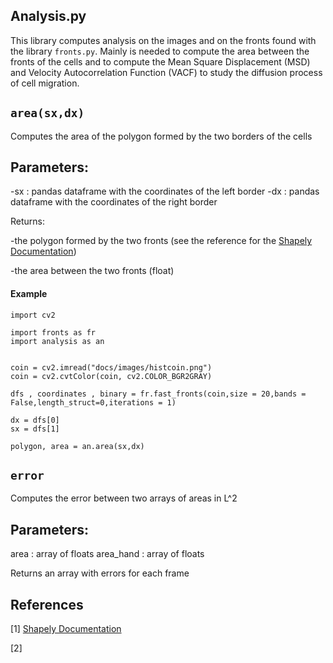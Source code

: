 ## Analysis.py

This library computes analysis on the images and on the fronts found with the library `fronts.py`. Mainly is needed to compute the area between the fronts of the cells and to compute the Mean Square Displacement (MSD) and Velocity Autocorrelation Function (VACF) to study the diffusion process of cell migration.

## `area(sx,dx)`

Computes the area of the polygon formed by the two borders of the cells

Parameters:
-----------------------------

-sx : pandas dataframe with the coordinates of the left border
-dx : pandas dataframe with the coordinates of the right border

Returns:

-the polygon formed by the two fronts (see the reference for the [Shapely Documentation](https://shapely.readthedocs.io/en/latest/manual.html#geometric-objects))

-the area between the two fronts (float)

#### Example

```
import cv2

import fronts as fr
import analysis as an


coin = cv2.imread("docs/images/histcoin.png")
coin = cv2.cvtColor(coin, cv2.COLOR_BGR2GRAY)

dfs , coordinates , binary = fr.fast_fronts(coin,size = 20,bands = False,length_struct=0,iterations = 1)

dx = dfs[0]
sx = dfs[1]

polygon, area = an.area(sx,dx)

```

## `error`

Computes the error between two arrays of areas in L^2


Parameters:
------------------------------------
area : array of floats
area_hand : array of floats

Returns an array with errors for each frame


## References
[1] [Shapely Documentation](https://shapely.readthedocs.io/en/latest/manual.html#geometric-objects)

[2]
